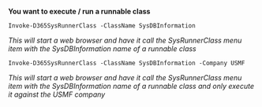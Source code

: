 **You want to execute / run a runnable class**

```
Invoke-D365SysRunnerClass -ClassName SysDBInformation
```
*This will start a web browser and have it call the SysRunnerClass menu item with the SysDBInformation name of a runnable class*

```
Invoke-D365SysRunnerClass -ClassName SysDBInformation -Company USMF
```
*This will start a web browser and have it call the SysRunnerClass menu item with the SysDBInformation name of a runnable class and only execute it against the USMF company*
